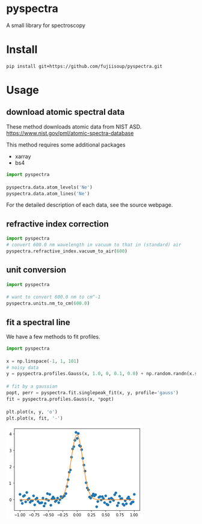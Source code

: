 # pyspectra

A small library for spectroscopy

# Install

```
pip install git+https://github.com/fujiisoup/pyspectra.git
```

# Usage

## download atomic spectral data

These method downloads atomic data from NIST ASD.  
https://www.nist.gov/pml/atomic-spectra-database

This method requires some additional packages
+ xarray
+ bs4

```python
import pyspectra

pyspectra.data.atom_levels('Ne')
pyspectra.data.atom_lines('Ne')
```

For the detailed description of each data, see the source webpage.


## refractive index correction
```python
import pyspectra
# convert 600.0 nm wavelength in vacuum to that in (standard) air
pyspectra.refractive_index.vacuum_to_air(600)
```

## unit conversion
```python
import pyspectra

# want to convert 600.0 nm to cm^-1
pyspectra.units.nm_to_cm(600.0)
```

## fit a spectral line

We have a few methods to fit profiles.

```python
import pyspectra

x = np.linspace(-1, 1, 101)
# noisy data
y = pyspectra.profiles.Gauss(x, 1.0, 0, 0.1, 0.0) + np.random.randn(x.size) * 0.2

# fit by a gaussian
popt, perr = pyspectra.fit.singlepeak_fit(x, y, profile='gauss')
fit = pyspectra.profiles.Gauss(x, *popt)

plt.plot(x, y, 'o')
plt.plot(x, fit, '-')
```
![image of spectral_fit](doc/spectral_fit.png)